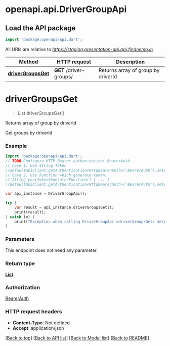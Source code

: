 # openapi.api.DriverGroupApi

## Load the API package
```dart
import 'package:openapi/api.dart';
```

All URIs are relative to *https://staging.presentation-api.api.findnemo.in*

Method | HTTP request | Description
------------- | ------------- | -------------
[**driverGroupsGet**](DriverGroupApi.md#driverGroupsGet) | **GET** /driver-groups/ | Returns array of group by driverId


# **driverGroupsGet**
> List<DriverGroupWithGroupAndUserResponse> driverGroupsGet()

Returns array of group by driverId

Get groups by driverId

### Example 
```dart
import 'package:openapi/api.dart';
// TODO Configure HTTP Bearer authorization: BearerAuth
// Case 1. Use String Token
//defaultApiClient.getAuthentication<HttpBearerAuth>('BearerAuth').setAccessToken('YOUR_ACCESS_TOKEN');
// Case 2. Use Function which generate token.
// String yourTokenGeneratorFunction() { ... }
//defaultApiClient.getAuthentication<HttpBearerAuth>('BearerAuth').setAccessToken(yourTokenGeneratorFunction);

var api_instance = DriverGroupApi();

try { 
    var result = api_instance.driverGroupsGet();
    print(result);
} catch (e) {
    print("Exception when calling DriverGroupApi->driverGroupsGet: $e\n");
}
```

### Parameters
This endpoint does not need any parameter.

### Return type

[**List<DriverGroupWithGroupAndUserResponse>**](DriverGroupWithGroupAndUserResponse.md)

### Authorization

[BearerAuth](../README.md#BearerAuth)

### HTTP request headers

 - **Content-Type**: Not defined
 - **Accept**: application/json

[[Back to top]](#) [[Back to API list]](../README.md#documentation-for-api-endpoints) [[Back to Model list]](../README.md#documentation-for-models) [[Back to README]](../README.md)

